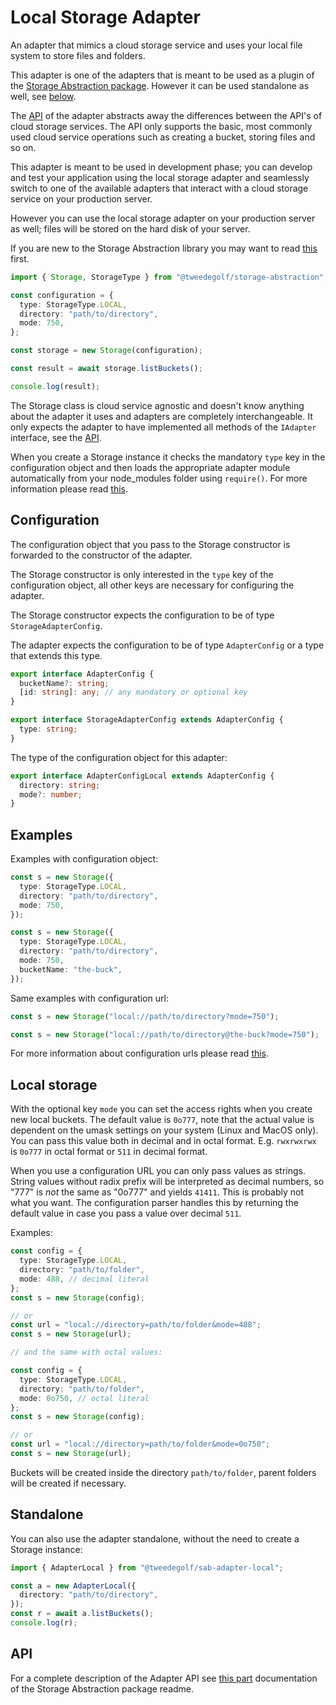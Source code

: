 # Local Storage Adapter

An adapter that mimics a cloud storage service and uses your local file system to store files and folders.

This adapter is one of the adapters that is meant to be used as a plugin of the [Storage Abstraction package](https://www.npmjs.com/package/@tweedegolf/storage-abstraction). However it can be used standalone as well, see [below](#standalone).

The [API](https://github.com/tweedegolf/storage-abstraction/tree/master?tab=readme-ov-file#adapter-api) of the adapter abstracts away the differences between the API's of cloud storage services. The API only supports the basic, most commonly used cloud service operations such as creating a bucket, storing files and so on.

This adapter is meant to be used in development phase; you can develop and test your application using the local storage adapter and seamlessly switch to one of the available adapters that interact with a cloud storage service on your production server.

However you can use the local storage adapter on your production server as well; files will be stored on the hard disk of your server.

If you are new to the Storage Abstraction library you may want to read [this](https://github.com/tweedegolf/storage-abstraction/blob/master/README.md#how-it-works) first.

```typescript
import { Storage, StorageType } from "@tweedegolf/storage-abstraction";

const configuration = {
  type: StorageType.LOCAL,
  directory: "path/to/directory",
  mode: 750,
};

const storage = new Storage(configuration);

const result = await storage.listBuckets();

console.log(result);
```

The Storage class is cloud service agnostic and doesn't know anything about the adapter it uses and adapters are completely interchangeable. It only expects the adapter to have implemented all methods of the `IAdapter` interface, see the [API](https://github.com/tweedegolf/storage-abstraction/blob/master/README.md#adapter-api).

When you create a Storage instance it checks the mandatory `type` key in the configuration object and then loads the appropriate adapter module automatically from your node_modules folder using `require()`. For more information please read [this](https://github.com/tweedegolf/storage-abstraction/blob/master/README.md#register-your-adapter).

## Configuration

The configuration object that you pass to the Storage constructor is forwarded to the constructor of the adapter.

The Storage constructor is only interested in the `type` key of the configuration object, all other keys are necessary for configuring the adapter.

The Storage constructor expects the configuration to be of type `StorageAdapterConfig`.

The adapter expects the configuration to be of type `AdapterConfig` or a type that extends this type.

```typescript
export interface AdapterConfig {
  bucketName?: string;
  [id: string]: any; // any mandatory or optional key
}

export interface StorageAdapterConfig extends AdapterConfig {
  type: string;
}
```

The type of the configuration object for this adapter:

```typescript
export interface AdapterConfigLocal extends AdapterConfig {
  directory: string;
  mode?: number;
}
```

## Examples

Examples with configuration object:

```typescript
const s = new Storage({
  type: StorageType.LOCAL,
  directory: "path/to/directory",
  mode: 750,
});

const s = new Storage({
  type: StorageType.LOCAL,
  directory: "path/to/directory",
  mode: 750,
  bucketName: "the-buck",
});
```

Same examples with configuration url:

```typescript
const s = new Storage("local://path/to/directory?mode=750");

const s = new Storage("local://path/to/directory@the-buck?mode=750");
```

For more information about configuration urls please read [this](https://github.com/tweedegolf/storage-abstraction/blob/master/README.md#configuration-url).

## Local storage

With the optional key `mode` you can set the access rights when you create new local buckets. The default value is `0o777`, note that the actual value is dependent on the umask settings on your system (Linux and MacOS only). You can pass this value both in decimal and in octal format. E.g. `rwxrwxrwx` is `0o777` in octal format or `511` in decimal format.

When you use a configuration URL you can only pass values as strings. String values without radix prefix will be interpreted as decimal numbers, so "777" is _not_ the same as "0o777" and yields `41411`. This is probably not what you want. The configuration parser handles this by returning the default value in case you pass a value over decimal `511`.

Examples:

```typescript
const config = {
  type: StorageType.LOCAL,
  directory: "path/to/folder",
  mode: 488, // decimal literal
};
const s = new Storage(config);

// or
const url = "local://directory=path/to/folder&mode=488";
const s = new Storage(url);

// and the same with octal values:

const config = {
  type: StorageType.LOCAL,
  directory: "path/to/folder",
  mode: 0o750, // octal literal
};
const s = new Storage(config);

// or
const url = "local://directory=path/to/folder&mode=0o750";
const s = new Storage(url);
```

Buckets will be created inside the directory `path/to/folder`, parent folders will be created if necessary.

## Standalone

You can also use the adapter standalone, without the need to create a Storage instance:

```typescript
import { AdapterLocal } from "@tweedegolf/sab-adapter-local";

const a = new AdapterLocal({
  directory: "path/to/directory",
});
const r = await a.listBuckets();
console.log(r);
```

## API

For a complete description of the Adapter API see [this part](https://github.com/tweedegolf/storage-abstraction/blob/master/README.md#adapter-api) documentation of the Storage Abstraction package readme.
